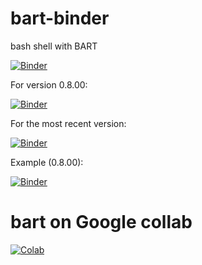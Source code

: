 # bart-binder
bash shell with BART

[![Binder](https://mybinder.org/badge_logo.svg)](https://mybinder.org/v2/gh/mrirecon/bart-binder/master?filepath=bart.ipynb)

For version 0.8.00:

[![Binder](https://mybinder.org/badge_logo.svg)](https://mybinder.org/v2/gh/mrirecon/bart-binder/v0.8.00?filepath=bart.ipynb)

For the most recent version:

[![Binder](https://mybinder.org/badge_logo.svg)](https://mybinder.org/v2/gh/mrirecon/bart-binder/most-recent?filepath=bart.ipynb)


Example (0.8.00):

[![Binder](https://mybinder.org/badge_logo.svg)](https://mybinder.org/v2/gh/mrirecon/bart-binder/v0.8.00?filepath=example.ipynb)


# bart on Google collab

[![Colab](https://colab.research.google.com/assets/colab-badge.svg)](https://colab.research.google.com/github/mrirecon/bart-binder/blob/master/bart_colab.ipynb)

